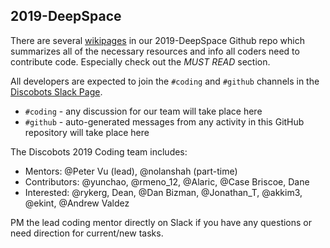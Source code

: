 ## 2019-DeepSpace
There are several [wikipages](https://github.com/discobots2587/2019-DeepSpace/wiki) in our 2019-DeepSpace Github repo which summarizes all of the necessary resources and info all coders need to contribute code. Especially check out the *MUST READ* section.

All developers are expected to join the `#coding` and `#github` channels in the [Discobots Slack Page](https://discobots.slack.com).
* `#coding` - any discussion for our team will take place here
* `#github` - auto-generated messages from any activity in this GitHub repository will take place here

The Discobots 2019 Coding team includes:
* Mentors: @Peter Vu (lead), @nolanshah (part-time)
* Contributors: @yunchao, @rmeno_12, @Alaric, @Case Briscoe, Dane
* Interested: @rykerg, Dean, @Dan Bizman, @Jonathan_T, @akkim3, @ekint, @Andrew Valdez

PM the lead coding mentor directly on Slack if you have any questions or need direction for current/new tasks.

